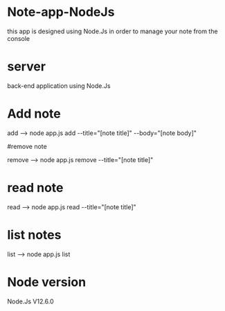# Note-app-NodeJs

this app is designed using Node.Js in order to manage your note from the console

# server

back-end application using Node.Js

# Add note

add    --> node app.js add --title="[note title]" --body="[note body]"

#remove note

remove --> node app.js remove --title="[note title]" 

# read note

read   --> node app.js read --title="[note title]"

# list notes

list   --> node app.js list

# Node version

Node.Js V12.6.0
